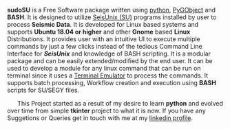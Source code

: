 **sudoSU** is a Free Software package written using [python](https://www.python.org/), [PyGObject](https://pygobject.readthedocs.io/en/latest/) and **BASH**. It is designed to utilize [SeisUnix (SU)](https://github.com/JohnWStockwellJr/SeisUnix/wiki) programs installed by user to process **Seismic Data**. It is developed for Linux based systems and  supports **Ubuntu 18.04 or higher** and other **Gnome** based **Linux** Distributions. It provides user with an intuitive UI to execute multiple commands by just a few clicks instead of the tedious Command Line Interface for ***SeisUnix*** and knowledge of BASH scripting. It is a modular package and can be easily extended/modified by the end user. It can be used to develop a module for any linux command that can be run on terminal since it uses a [Terminal Emulator](https://lazka.github.io/pgi-docs/index.html#Vte-2.91/classes/Terminal.html#Vte.Terminal)  to process the commands. It supports batch processing, Workflow creation and execution using **BASH** scripts for SU/SEGY files.


&nbsp;&nbsp;&nbsp;&nbsp;&nbsp;&nbsp;This Project started as a result of my desire to learn **python** and evolved over time from simple **tkinter** project to what it is now.  If you have any Suggetions or Queries get in touch with me at my [linkedin profile](https://www.linkedin.com/in/lokesh-kumar-3b4589163).

